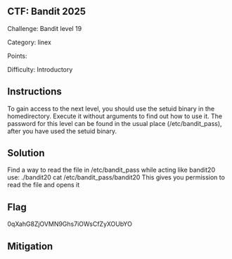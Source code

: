## CTF: Bandit 2025
Challenge: Bandit level 19

Category:  linex

Points:

Difficulty: Introductory

## Instructions
To gain access to the next level, you should use the setuid binary in the homedirectory. Execute it without arguments to find out how to use it. The password for this level can be found in the usual place (/etc/bandit_pass), after you have used the setuid binary.


## Solution
Find a way to read the file in /etc/bandit_pass while acting like bandit20
use: ./bandit20 cat /etc/bandit_pass/bandit20
This gives you permission to read the file and opens it

## Flag
0qXahG8ZjOVMN9Ghs7iOWsCfZyXOUbYO


## Mitigation


